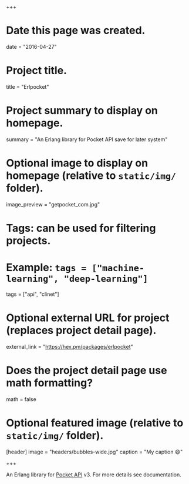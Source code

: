 +++
# Date this page was created.
date = "2016-04-27"

# Project title.
title = "Erlpocket"

# Project summary to display on homepage.
summary = "An Erlang library for Pocket API save for later system"

# Optional image to display on homepage (relative to `static/img/` folder).
image_preview = "getpocket_com.jpg"

# Tags: can be used for filtering projects.
# Example: `tags = ["machine-learning", "deep-learning"]`
tags = ["api", "clinet"]

# Optional external URL for project (replaces project detail page).
external_link = "https://hex.pm/packages/erlpocket"

# Does the project detail page use math formatting?
math = false

# Optional featured image (relative to `static/img/` folder).
[header]
image = "headers/bubbles-wide.jpg"
caption = "My caption :smile:"

+++

An Erlang library for [Pocket API](www.getpocket.com) v3. For more details see documentation.
